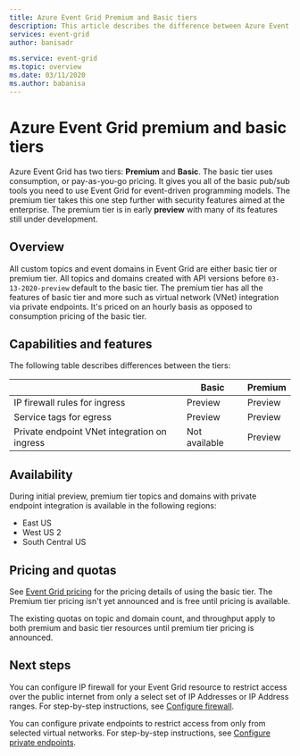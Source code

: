 ```yaml
---
title: Azure Event Grid Premium and Basic tiers
description: This article describes the difference between Azure Event Grid Premium and Basic tiers and when to use each
services: event-grid
author: banisadr

ms.service: event-grid
ms.topic: overview
ms.date: 03/11/2020
ms.author: babanisa
---
```


# Azure Event Grid premium and basic tiers
Azure Event Grid has two tiers: **Premium** and **Basic**. The basic tier uses consumption, or pay-as-you-go pricing. It gives you all of the basic pub/sub tools you need to use Event Grid for event-driven programming models. The premium tier takes this one step further with security features aimed at the enterprise. The premium tier is in early **preview** with many of its features still under development.

## Overview
All custom topics and event domains in Event Grid are either basic tier or premium tier. All topics and domains created with API versions before `03-13-2020-preview` default to the basic tier. The premium tier has all the features of basic tier and more such as virtual network (VNet) integration via private endpoints. It's priced on an hourly basis as opposed to consumption pricing of the basic tier.

## Capabilities and features

The following table describes differences between the tiers:

|       &nbsp;                                           | Basic           | Premium        |
| ------------------------------------------------------ | --------------- | -------------- |
| IP firewall rules for ingress                          | Preview  | Preview |
| Service tags for egress                                | Preview  | Preview |
| Private endpoint VNet integration on ingress          | Not available   | Preview |

## Availability
During initial preview, premium tier topics and domains with private endpoint integration is available in the following regions:

- East US
- West US 2
- South Central US

## Pricing and quotas
See [Event Grid pricing](https://azure.microsoft.com/pricing/details/event-grid/) for the pricing details of using the basic tier. The Premium tier pricing isn't yet announced and is free until pricing is available.

The existing quotas on topic and domain count, and throughput apply to both premium and basic tier resources until premium tier pricing is announced.

## Next steps
You can configure IP firewall for your Event Grid resource to restrict access over the public internet from only a select set of IP Addresses or IP Address ranges. For step-by-step instructions, see [Configure firewall](configure-firewall.md).

You can configure private endpoints to restrict access from only from selected virtual networks. For step-by-step instructions, see [Configure private endpoints](configure-private-endpoints.md).